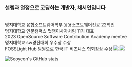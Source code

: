 ### 설렘과 열정으로 코딩하는 개발자, 채서연입니다
<br>
명지대학교 융합소프트웨어학부 응용소프트웨어전공 22학번
<br>
명지대학교 인문캠퍼스 멋쟁이사자처럼 11기 대표
<br>
2023 OpenSource Software Contribution Academy mentee
<br>
명지대학교 sw경진대회 우수상 수상
<br>
FOSSLight Hub 팀원으로 한국 IT 비즈니스 협회장상 수상


<!--
**che-so/che-so** is a ✨ _special_ ✨ repository because its `README.md` (this file) appears on your GitHub profile.

Here are some ideas to get you started:

- 🔭 I’m currently working on ...
- 🌱 I’m currently learning ...
- 👯 I’m looking to collaborate on ...
- 🤔 I’m looking for help with ...
- 💬 Ask me about ...
- 📫 How to reach me: ...
- 😄 Pronouns: ...
- ⚡ Fun fact: ...
-->
<a href="https://www.instagram.com/che._.so/">
<img src="https://img.shields.io/badge/instagram-E4405F?style=for-the-badge&logo=Instagram&logoColor=white">
</a>
<a href="https://www.linkedin.com/in/%EC%84%9C%EC%97%B0-%EC%B1%84-ba1704266/">
<img src="https://img.shields.io/badge/LinkedIn-0A66C2?style=for-the-badge&logo=LinkedIn&logoColor=white">
</a>

![Seoyeon's GitHub stats](https://github-readme-stats.vercel.app/api?username=che-so&show_icons=true&theme=github_dark)
